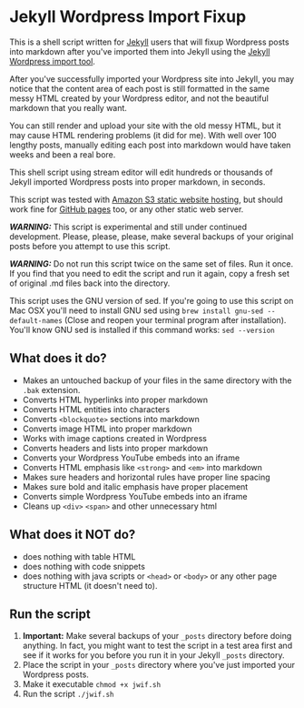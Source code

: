 # Jekyll Wordpress Import Fixup
This is a shell script written for [Jekyll](http://jekyllrb.com) users that will fixup Wordpress posts into markdown after you've imported them into Jekyll using the [Jekyll Wordpress import tool](http://import.jekyllrb.com/docs/wordpress/).

After you've successfully imported your Wordpress site into Jekyll, you may notice that the content area of each post is still formatted in the same messy HTML created by your Wordpress editor, and not the beautiful markdown that you really want.  

You can still render and upload your site with the old messy HTML, but it may cause HTML rendering problems (it did for me).
With well over 100 lengthy posts, manually editing each post into markdown would have taken weeks and been a real bore.

This shell script using stream editor will edit hundreds or thousands of Jekyll imported Wordpress posts into proper markdown, in seconds.

This script was tested with [Amazon S3 static website hosting](http://docs.aws.amazon.com/AmazonS3/latest/dev/WebsiteHosting.html), but should work fine for [GitHub pages](https://pages.github.com) too, or any other static web server.

***WARNING:*** This script is experimental and still under continued development.  Please, please, please, make several backups of your original posts before you attempt to use this script.

***WARNING:*** Do not run this script twice on the same set of files.  Run it once.  If you find that you need to edit the script and run it again, copy a fresh set of original .md files back into the directory.

This script uses the GNU version of sed.  If you're going to use this script on Mac OSX you'll need to install GNU sed using ```brew install gnu-sed --default-names``` (Close and reopen your terminal program after installation).  You'll know GNU sed is installed if this command works: ```sed --version```

## What does it do?
+ Makes an untouched backup of your files in the same directory with the ```.bak``` extension.
+ Converts HTML hyperlinks into proper markdown
+ Converts HTML entities into characters
+ Converts ```<blockquote>``` sections into markdown
+ Converts image HTML into proper markdown
+ Works with image captions created in Wordpress
+ Converts headers and lists into proper markdown
+ Converts your Wordpress YouTube embeds into an iframe
+ Converts HTML emphasis like ```<strong>``` and ```<em>``` into markdown
+ Makes sure headers and horizontal rules have proper line spacing
+ Makes sure bold and italic emphasis have proper placement
+ Converts simple Wordpress YouTube embeds into an iframe
+ Cleans up ```<div>``` ```<span>``` and other unnecessary html

## What does it NOT do?
+ does nothing with table HTML
+ does nothing with code snippets
+ does nothing with java scripts or ```<head>``` or ```<body>``` or any other page structure HTML (it doesn't need to).

## Run the script
1. **Important:** Make several backups of your ```_posts``` directory before doing anything. In fact, you might want to test the script in a test area first and see if it works for you before you run it in your Jekyll ```_posts``` directory.
2. Place the script in your `_posts` directory where you've just imported your Wordpress posts.
3. Make it executable ```chmod +x jwif.sh```
4. Run the script ```./jwif.sh```

